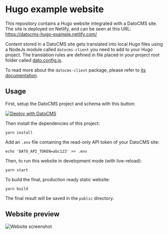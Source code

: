 # Hugo example website

This repository contains a Hugo website integrated with a DatoCMS site. The site is deployed on Netlify, and can be seen at this URL: https://datocms-hugo-example.netlify.com/

Content stored in a DatoCMS site gets translated into local Hugo files using a NodeJs module called `datocms-client` you need to add to your Hugo project. The translation rules are defined in file placed in your project root folder called [dato.config.js](https://github.com/datocms/hugo-example/blob/master/dato.config.js).

To read more about the `datocms-client` package, please refer to [its documentation](https://github.com/datocms/js-datocms-client/blob/master/docs/dato-cli.md).

## Usage

First, setup the DatoCMS project and schema with this button:

[![Deploy with DatoCMS](https://dashboard.datocms.com/deploy/button.svg)](https://dashboard.datocms.com/deploy?repo=datocms/hugo-example)

Then install the dependencies of this project:

```
yarn install
```

Add an `.env` file containing the read-only API token of your DatoCMS site:

```
echo 'DATO_API_TOKEN=abc123' >> .env
```

Then, to run this website in development mode (with live-reload):

```
yarn start
```

To build the final, production ready static website:

```
yarn build
```

The final result will be saved in the `public` directory.

## Website preview

![Website screenshot](https://raw.githubusercontent.com/datocms/jekyll-example/master/screenshot.png)


